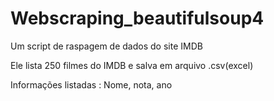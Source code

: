 # Webscraping_beautifulsoup4
 Um script de raspagem de dados do site IMDB

Ele lista 250 filmes do IMDB e salva em arquivo .csv(excel)

Informações listadas : Nome, nota, ano
